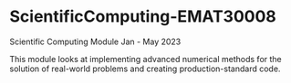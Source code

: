 # ScientificComputing-EMAT30008
 Scientific Computing Module
 Jan - May 2023

 This module looks at implementing advanced numerical methods for the solution of real-world problems and creating production-standard code.
